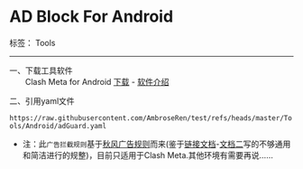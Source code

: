 # AD Block For Android

标签： Tools

---

一、下载工具软件  
　　Clash Meta for Android [下载](https://github.com/MetaCubeX/ClashMetaForAndroid/releases/tag/v2.11.17) - [软件介绍](https://clashmetaforandroid.com/)

二、引用yaml文件

`https://raw.githubusercontent.com/AmbroseRen/test/refs/heads/master/Tools/Android/adGuard.yaml`

* 注：此`广告拦截规则`基于[秋风广告规则](https://awavenue.top/Start.html#📥-订阅指南)而来(鉴于[链接文档](https://awavenue.top/Sub.html)-[文档二](https://awavenue.top/Knowledge.html)写的不够通用和简洁进行的规整)，目前只适用于Clash Meta.其他环境有需要再说……

